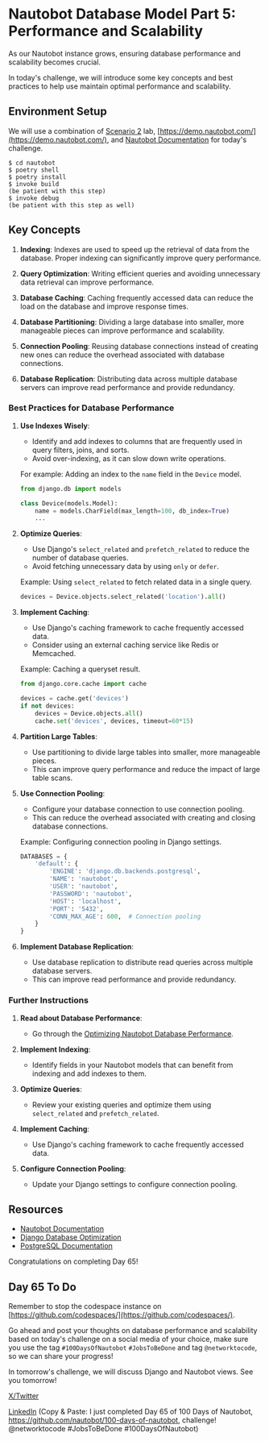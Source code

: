# Nautobot Database Model Part 5: Performance and Scalability

As our Nautobot instance grows, ensuring database performance and scalability becomes crucial. 

In today's challenge, we will introduce some key concepts and best practices to help use maintain optimal performance and scalability.

## Environment Setup

We will use a combination of [Scenario 2](../Lab_Setup/scenario_2_setup/README.md) lab, [https://demo.nautobot.com/](https://demo.nautobot.com/), and [Nautobot Documentation](https://docs.nautobot.com/projects/core/en/latest/user-guide/core-data-model/overview/introduction/) for today's challenge. 

```
$ cd nautobot
$ poetry shell
$ poetry install
$ invoke build
(be patient with this step)
$ invoke debug
(be patient with this step as well)
```

## Key Concepts

1. **Indexing**: Indexes are used to speed up the retrieval of data from the database. Proper indexing can significantly improve query performance.

2. **Query Optimization**: Writing efficient queries and avoiding unnecessary data retrieval can improve performance.

3. **Database Caching**: Caching frequently accessed data can reduce the load on the database and improve response times.

4. **Database Partitioning**: Dividing a large database into smaller, more manageable pieces can improve performance and scalability.

5. **Connection Pooling**: Reusing database connections instead of creating new ones can reduce the overhead associated with database connections.

6. **Database Replication**: Distributing data across multiple database servers can improve read performance and provide redundancy.

### Best Practices for Database Performance

1. **Use Indexes Wisely**:
   - Identify and add indexes to columns that are frequently used in query filters, joins, and sorts.
   - Avoid over-indexing, as it can slow down write operations.

   For example: Adding an index to the `name` field in the `Device` model.

   ```python
   from django.db import models

   class Device(models.Model):
       name = models.CharField(max_length=100, db_index=True)
       ...
   ```

2. **Optimize Queries**:
   - Use Django's `select_related` and `prefetch_related` to reduce the number of database queries.
   - Avoid fetching unnecessary data by using `only` or `defer`.

   Example: Using `select_related` to fetch related data in a single query.

   ```python
   devices = Device.objects.select_related('location').all()
   ```
3. **Implement Caching**:
   - Use Django's caching framework to cache frequently accessed data.
   - Consider using an external caching service like Redis or Memcached.

   Example: Caching a queryset result.

   ```python
   from django.core.cache import cache

   devices = cache.get('devices')
   if not devices:
       devices = Device.objects.all()
       cache.set('devices', devices, timeout=60*15)
   ```

4. **Partition Large Tables**:
   - Use partitioning to divide large tables into smaller, more manageable pieces.
   - This can improve query performance and reduce the impact of large table scans.

5. **Use Connection Pooling**:
   - Configure your database connection to use connection pooling.
   - This can reduce the overhead associated with creating and closing database connections.

   Example: Configuring connection pooling in Django settings.

   ```python
   DATABASES = {
       'default': {
           'ENGINE': 'django.db.backends.postgresql',
           'NAME': 'nautobot',
           'USER': 'nautobot',
           'PASSWORD': 'nautobot',
           'HOST': 'localhost',
           'PORT': '5432',
           'CONN_MAX_AGE': 600,  # Connection pooling
       }
   }
   ```

6. **Implement Database Replication**:
   - Use database replication to distribute read queries across multiple database servers.
   - This can improve read performance and provide redundancy.

### Further Instructions

1. **Read about Database Performance**:
   - Go through the [Optimizing Nautobot Database Performance](https://docs.nautobot.com/projects/ssot/en/latest/user/performance/#optimizing-nautobot-database-queries).

2. **Implement Indexing**:
   - Identify fields in your Nautobot models that can benefit from indexing and add indexes to them.

3. **Optimize Queries**:
   - Review your existing queries and optimize them using `select_related` and `prefetch_related`.

4. **Implement Caching**:
   - Use Django's caching framework to cache frequently accessed data.

5. **Configure Connection Pooling**:
   - Update your Django settings to configure connection pooling.

## Resources
- [Nautobot Documentation](https://docs.nautobot.com/)
- [Django Database Optimization](https://docs.djangoproject.com/en/stable/topics/db/optimization/)
- [PostgreSQL Documentation](https://www.postgresql.org/docs/)

Congratulations on completing Day 65!

## Day 65 To Do

Remember to stop the codespace instance on [https://github.com/codespaces/](https://github.com/codespaces/). 

Go ahead and post your thoughts on database performance and scalability based on today's challenge on a social media of your choice, make sure you use the tag `#100DaysOfNautobot` `#JobsToBeDone` and tag `@networktocode`, so we can share your progress! 

In tomorrow's challenge, we will discuss Django and Nautobot views. See you tomorrow! 

[X/Twitter](<https://twitter.com/intent/tweet?url=https://github.com/nautobot/100-days-of-nautobot&text=I+just+completed+Day+65+of+the+100+days+of+nautobot+challenge+!&hashtags=100DaysOfNautobot,JobsToBeDone>)

[LinkedIn](https://www.linkedin.com/) (Copy & Paste: I just completed Day 65 of 100 Days of Nautobot, https://github.com/nautobot/100-days-of-nautobot, challenge! @networktocode #JobsToBeDone #100DaysOfNautobot) 
